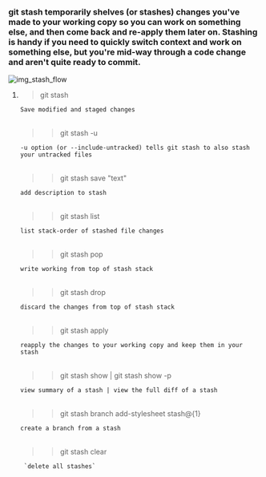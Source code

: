### git stash temporarily shelves (or stashes) changes you've made to your working copy so you can work on something else, and then come back and re-apply them later on. Stashing is handy if you need to quickly switch context and work on something else, but you're mid-way through a code change and aren't quite ready to commit.

![img_stash_flow]()

1. >git stash

    `Save modified and staged changes`
    <br><br>
    
    >>git stash -u

    `-u option (or --include-untracked) tells git stash to also stash your untracked files`
    <br><br>
    
    >>git stash save "text"

    `add description to stash`
    <br><br>
    
    >>git stash list

    `list stack-order of stashed file changes`
    <br><br>
    
    >>git stash pop

    `write working from top of stash stack`
    <br><br>
    
    >>git stash drop

    `discard the changes from top of stash stack`
    <br><br>
    
    >>git stash apply

    `reapply the changes to your working copy and keep them in your stash`
    <br><br>

    >>git stash show | git stash show -p

    `view summary of a stash | view the full diff of a stash`
    <br><br>

    >>git stash branch add-stylesheet stash@{1}

    `create a branch from a stash`
    <br><br>

    >>git stash clear

        `delete all stashes`